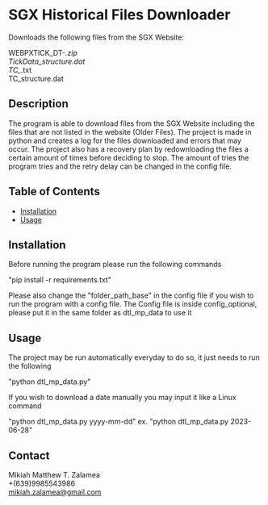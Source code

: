 # SGX Historical Files Downloader

Downloads the following files from the SGX Website:

WEBPXTICK_DT-*.zip  
TickData_structure.dat  
TC_*.txt  
TC_structure.dat  

## Description

The program is able to download files from the SGX Website including the files that are not listed in
the website (Older Files). The project is made in python and creates a log for the files downloaded 
and errors that may occur. The project also has a recovery plan by redownloading the files a certain
amount of times before deciding to stop. The amount of tries the program tries and the retry delay can be
changed in the config file.

## Table of Contents

- [Installation](#installation)
- [Usage](#usage)

## Installation

Before running the program please run the following commands

"pip install -r requirements.txt"

Please also change the "folder_path_base" in the config file if you wish to run the program with
a config file. The Config file is inside config_optional, please put it in the same folder as dtl_mp_data
to use it


## Usage

The project may be run automatically everyday to do so, it just needs to run the following

"python dtl_mp_data.py"

If you wish to download a date manually you may input it like a Linux command

"python dtl_mp_data.py yyyy-mm-dd"
ex. "python dtl_mp_data.py 2023-06-28"

## Contact

Mikiah Matthew T. Zalamea  
+(639)9985543986  
mikiah.zalamea@gmail.com  